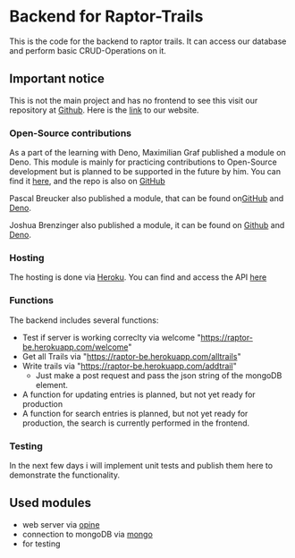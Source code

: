 # Backend for Raptor-Trails

This is the code for the backend to raptor trails. It can access our database and perform basic CRUD-Operations on it.

## Important notice
This is not the main project and has no frontend to see this visit our repository at [Github](https://github.com/Raptor-Trails/raptor-fe). Here is the [link](www.raptor-trails.com) to our website.

### Open-Source contributions
As a part of the learning with Deno, Maximilian Graf published a module on Deno. This module is mainly for practicing contributions to Open-Source development but is planned to be supported in the future by him. You can find it [here](https://deno.land/x/array_summary@0.2), and the repo is also on [GitHub](https://github.com/maximilian-graf2019/statistics_summary)

Pascal Breucker also published a module, that can be found on[GitHub](https://github.com/PB-flitze/BMI_Calculator) and [Deno](https://deno.land/x/bmi_calculator@v0.1).

Joshua Brenzinger also published a module, it can be found on [Github](https://github.com/j0si/promille_calculator) and [Deno](https://deno.land/x/promille_calculator@0.0.1.1).

### Hosting

The hosting is done via [Heroku](https://dashboard.heroku.com/). You can find and access the API [here](https://raptor-be.herokuapp.com/)

### Functions

The backend includes several functions: 

- Test if server is working correclty via welcome "https://raptor-be.herokuapp.com/welcome"
- Get all Trails via "https://raptor-be.herokuapp.com/alltrails"
- Write trails via "https://raptor-be.herokuapp.com/addtrail"
  - Just make a post request and pass the json string of the mongoDB element.
- A function for updating entries is planned, but not yet ready for production
- A function for search entries is planned, but not yet ready for production, the search is currently performed in the frontend.

### Testing
In the next few days i will implement unit tests and publish them here to demonstrate the functionality.

## Used modules
- web server via [opine](https://deno.land/x/opine@2.1.1)
- connection to mongoDB via [mongo](https://deno.land/x/mongo@v0.29.1)
- for testing 
